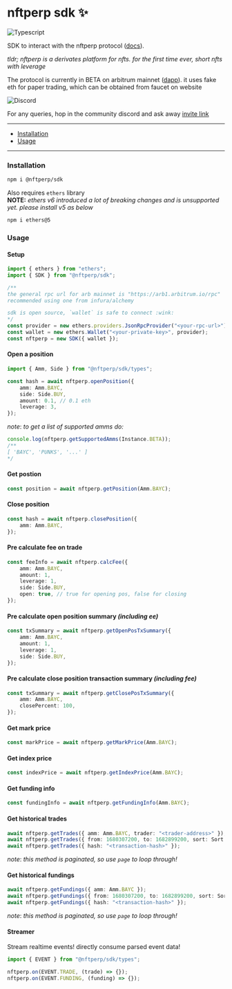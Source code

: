 # nftperp sdk ✨

![Typescript](https://img.shields.io/badge/TypeScript-007ACC?style=for-the-badge&logo=typescript&logoColor=white)

SDK to interact with the nftperp protocol ([docs](https://nftperp.notion.site/nftperp/nftperp-xyz-2b456a853321481bac47e5a1a6bbfd4e)).

_tldr; nftperp is a derivates platform for nfts. for the first time ever, short nfts with leverage_

The protocol is currently in BETA on arbitrum mainnet ([dapp](https://staging.nftperp.xyz)). it uses fake eth for paper trading, which can be obtained from faucet on website

![Discord](https://img.shields.io/badge/Discord-5865F2?style=for-the-badge&logo=discord&logoColor=white)

For any queries, hop in the community discord and ask away [invite link](https://discord.gg/J5vUUcTE6F)

---

-   [Installation](#installation)
-   [Usage](#usage)

---

### Installation

```sh
npm i @nftperp/sdk
```

Also requires `ethers` library  
**NOTE:** _ethers v6 introduced a lot of breaking changes and is unsupported yet. please install v5 as below_

```sh
npm i ethers@5
```

### Usage

#### Setup

```ts
import { ethers } from "ethers";
import { SDK } from "@nftperp/sdk";

/**
the general rpc url for arb mainnet is "https://arb1.arbitrum.io/rpc"
recommended using one from infura/alchemy

sdk is open source, `wallet` is safe to connect :wink:
*/
const provider = new ethers.providers.JsonRpcProvider("<your-rpc-url>");
const wallet = new ethers.Wallet("<your-private-key>", provider);
const nftperp = new SDK({ wallet });
```

#### Open a position

```ts
import { Amm, Side } from "@nftperp/sdk/types";

const hash = await nftperp.openPosition({
    amm: Amm.BAYC,
    side: Side.BUY,
    amount: 0.1, // 0.1 eth
    leverage: 3,
});
```

_note_: _to get a list of supported amms do:_

```ts
console.log(nftperp.getSupportedAmms(Instance.BETA));
/**
[ 'BAYC', 'PUNKS', '...' ]
*/
```

#### Get postion

```ts
const position = await nftperp.getPosition(Amm.BAYC);
```

#### Close position

```ts
const hash = await nftperp.closePosition({
    amm: Amm.BAYC,
});
```

#### Pre calculate fee on trade

```ts
const feeInfo = await nftperp.calcFee({
    amm: Amm.BAYC,
    amount: 1,
    leverage: 1,
    side: Side.BUY,
    open: true, // true for opening pos, false for closing
});
```

#### Pre calculate open position summary _(including ee)_

```ts
const txSummary = await nftperp.getOpenPosTxSummary({
    amm: Amm.BAYC,
    amount: 1,
    leverage: 1,
    side: Side.BUY,
});
```

#### Pre calculate close position transaction summary _(including fee)_

```ts
const txSummary = await nftperp.getClosePosTxSummary({
    amm: Amm.BAYC,
    closePercent: 100,
});
```

#### Get mark price

```ts
const markPrice = await nftperp.getMarkPrice(Amm.BAYC);
```

#### Get index price

```ts
const indexPrice = await nftperp.getIndexPrice(Amm.BAYC);
```

#### Get funding info

```ts
const fundingInfo = await nftperp.getFundingInfo(Amm.BAYC);
```

#### Get historical trades

```ts
await nftperp.getTrades({ amm: Amm.BAYC, trader: "<trader-address>" });
await nftperp.getTrades({ from: 1680307200, to: 1682899200, sort: Sort.ASC });
await nftperp.getTrades({ hash: "<transaction-hash>" });
```

_note_: _this method is paginated, so use `page` to loop through!_

#### Get historical fundings

```ts
await nftperp.getFundings({ amm: Amm.BAYC });
await nftperp.getFundings({ from: 1680307200, to: 1682899200, sort: Sort.ASC });
await nftperp.getFundings({ hash: "<transaction-hash>" });
```

_note_: _this method is paginated, so use `page` to loop through!_

#### Streamer

Stream realtime events! directly consume parsed event data!

```ts
import { EVENT } from "@nftperp/sdk/types";

nftperp.on(EVENT.TRADE, (trade) => {});
nftperp.on(EVENT.FUNDING, (funding) => {});
```
